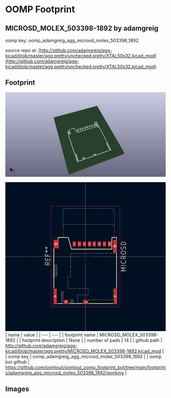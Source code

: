 # OOMP Footprint  
## MICROSD_MOLEX_503398-1892  by adamgreig  
  
oomp key: oomp_adamgreig_agg_microsd_molex_503398_1892  
  
source repo at: [http://github.com/adamgreig/agg-kicad/blob/master/agg.pretty/unchecked.pretty/XTAL50x32.kicad_mod](http://github.com/adamgreig/agg-kicad/blob/master/agg.pretty/unchecked.pretty/XTAL50x32.kicad_mod)  
## Footprint  
  
[![working_kicad_pcb_3d.png](working_kicad_pcb_3d_600.png)](working_kicad_pcb_3d.png)  
  
[![working.png](working_600.png)](working.png)  
| name | value | 
| --- | --- | 
| footprint name | MICROSD_MOLEX_503398-1892 | 
| footprint description | None | 
| number of pads | 14 | 
| github path | http://github.com/adamgreig/agg-kicad/blob/master/agg.pretty/MICROSD_MOLEX_503398-1892.kicad_mod | 
| oomp key | oomp_adamgreig_agg_microsd_molex_503398_1892 | 
| oomp bot github | https://github.com/oomlout/oomlout_oomp_footprint_bot/tree/main/footprints/adamgreig_agg_microsd_molex_503398_1892/working | 
## Images  
